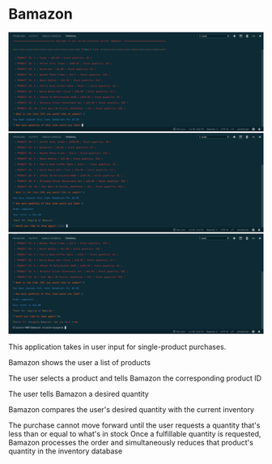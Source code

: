 # Bamazon

![alt text](Images/first.png "Introduction")
![alt text](Images/second.png "User choice")
![alt text](Images/third.png "Conclusion")

This application takes in user input for single-product purchases.

Bamazon shows the user a list of products

The user selects a product and tells Bamazon the corresponding product ID

The user tells Bamazon a desired quantity

Bamazon compares the user's desired quantity with the current inventory

The purchase cannot move forward until the user requests a quantity that's less than or equal to what's in stock
Once a fulfillable quantity is requested, Bamazon processes the order and simultaneously reduces that product's quantity in the inventory database
